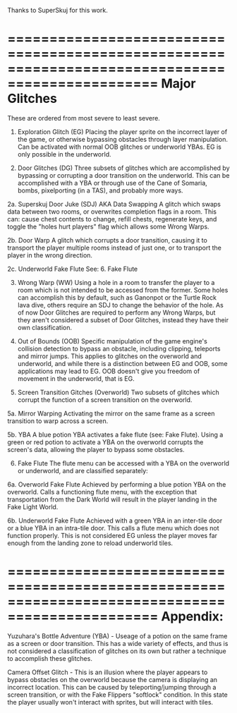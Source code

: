 Thanks to SuperSkuj for this work.

================================================================================================
Major Glitches
================================================================================================

These are ordered from most severe to least severe.

1. Exploration Glitch (EG)
Placing the player sprite on the incorrect layer of the game, or otherwise bypassing
obstacles through layer manipulation. Can be activated with normal OOB glitches or
underworld YBAs. EG is only possible in the underworld.

2. Door Glitches (DG)
Three subsets of glitches which are accomplished by bypassing or corrupting a door
transition on the underworld. This can be accomplished with a YBA or through use of the
Cane of Somaria, bombs, pixelporting (in a TAS), and probably more ways.

2a. Superskuj Door Juke (SDJ) AKA Data Swapping
A glitch which swaps data between two rooms, or overwrites completion flags in
a room. This can: cause chest contents to change, refill chests, regenerate
keys, and toggle the "holes hurt players" flag which allows some Wrong Warps.

2b. Door Warp
A glitch which corrupts a door transition, causing it to transport the
player multiple rooms instead of just one, or to transport the player in the
wrong direction.

2c. Underworld Fake Flute
See: 6. Fake Flute

3. Wrong Warp (WW)
Using a hole in a room to transfer the player to a room which is not intended to be
accessed from the former. Some holes can accomplish this by default, such as Ganonpot
or the Turtle Rock lava dive, others require an SDJ to change the behavior of the
hole. As of now Door Glitches are required to perform any Wrong Warps, but they aren't
considered a subset of Door Glitches, instead they have their own classification.

4. Out of Bounds (OOB)
Specific manipulation of the game engine's collision detection to bypass an obstacle,
including clipping, teleports and mirror jumps. This applies to glitches on the overworld
and underworld, and while there is a distinction between EG and OOB, some applications may
lead to EG. OOB doesn't give you freedom of movement in the underworld, that is EG.

5. Screen Transition Gitches (Overworld)
Two subsets of glitches which corrupt the function of a screen transition on the
overworld.

5a. Mirror Warping
Activating the mirror on the same frame as a screen transition to warp across
a screen.

5b. YBA
A blue potion YBA activates a fake flute (see: Fake Flute).
Using a green or red potion to activate a YBA on the overworld corrupts the
screen's data, allowing the player to bypass some obstacles.

6. Fake Flute
The flute menu can be accessed with a YBA on the overworld or underworld, and are
classified separately:

6a. Overworld Fake Flute
Achieved by performing a blue potion YBA on the overworld. Calls a functioning
flute menu, with the exception that transportation from the Dark World
will result in the player landing in the Fake Light World.

6b. Underworld Fake Flute
Achieved with a green YBA in an inter-tile door or a blue YBA in an intra-tile
door. This calls a flute menu which does not function properly. This is not
considered EG unless the player moves far enough from the landing zone to
reload underworld tiles.

================================================================================================
Appendix:
================================================================================================

Yuzuhara's Bottle Adventure (YBA) - Useage of a potion on the same frame as a screen or door
transition. This has a wide variety of effects, and thus is not considered a classification of
glitches on its own but rather a technique to accomplish these glitches.

Camera Offset Glitch - This is an illusion where the player appears to bypass obstacles on the
overworld because the camera is displaying an incorrect location. This can be caused by
teleporting/jumping through a screen transition, or with the Fake Flippers "softlock" condition.
In this state the player usually won't interact with sprites, but will interact with tiles.
